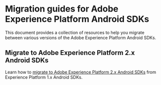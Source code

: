 # Migration guides for Adobe Experience Platform Android SDKs

This document provides a collection of resources to help you migrate between various versions of the Adobe Experience Platform Android SDKs.

## Migrate to Adobe Experience Platform 2.x Android SDKs

Learn how to [migrate to Adobe Experience Platform 2.x Android SDKs](../android/migrate-to-android-2x.md) from Experience Platform 1.x Android SDKs.
